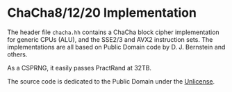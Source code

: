 
# ChaCha8/12/20 Implementation

The header file `chacha.hh` contains a ChaCha block cipher
implementation for generic CPUs (ALU), and the SSE2/3 and AVX2
instruction sets.
The implementations are all based on Public Domain code by
D. J. Bernstein and others.

As a CSPRNG, it easily passes PractRand at 32TB.

The source code is dedicated to the Public Domain under the [Unlicense](https://unlicense.org/UNLICENSE).
